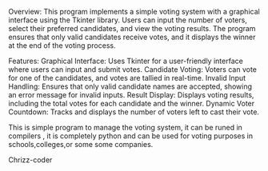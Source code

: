 Overview:
This program implements a simple voting system with a graphical interface using the Tkinter library. Users can input the number of voters, select their preferred candidates, and view the voting results. The program ensures that only valid candidates receive votes, and it displays the winner at the end of the voting process.

Features:
Graphical Interface: Uses Tkinter for a user-friendly interface where users can input and submit votes.
Candidate Voting: Voters can vote for one of the candidates, and votes are tallied in real-time.
Invalid Input Handling: Ensures that only valid candidate names are accepted, showing an error message for invalid inputs.
Result Display: Displays voting results, including the total votes for each candidate and the winner.
Dynamic Voter Countdown: Tracks and displays the number of voters left to cast their vote.

This is simple program to manage the voting system, it can be runed in compilers , it is completely python and can be used for voting purposes in schools,colleges,or some some companies.

Chrizz-coder

